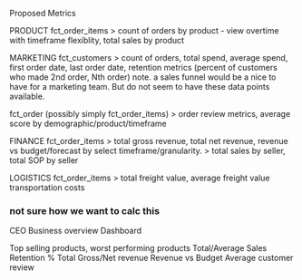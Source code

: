 Proposed Metrics


PRODUCT
fct_order_items > count of orders by product - view overtime with timeframe flexiblity, total sales by product

MARKETING
fct_customers > count of orders, total spend, average spend, first order date, last order date, retention metrics (percent of customers who made 2nd order, Nth order)
note. a sales funnel would be a nice to have for a marketing team. But do not seem to have these data points available. 

fct_order (possibly simply fct_order_items) > order review metrics, average score by demographic/product/timeframe

FINANCE
fct_order_items > total gross revenue, total net revenue, revenue vs budget/forecast by select timeframe/granularity. 
                > total sales by seller, total SOP by seller

LOGISTICS
fct_order_items > total freight value, average freight value
transportation costs 
### not sure how we want to calc this

CEO
Business overview Dashboard

Top selling products, worst performing products 
Total/Average Sales
Retention %
Total Gross/Net revenue 
Revenue vs Budget
Average customer review


